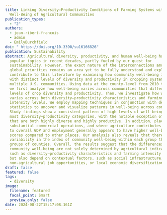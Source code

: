 ```yaml
---
title: Linking Diversity–Productivity Conditions of Farming Systems with the
  Well-Being of Agricultural Communities
publication_types:
  - "2"
authors:
  - jean-ribert-francois
  - admin
  - EmilyBurchfield
doi: " https://doi.org/10.3390/su16166826"
publication: Sustainability
abstract: Agricultural diversity, productivity, and human well-being have been
  popular topics in recent decades, partly fueled by our quest for
  sustainability. However, the exact nature of the interconnections among these
  global priorities remains an area yet to be fully understood and explored. We
  contribute to this literature by examining how community well-being interacts
  with distinct levels of diversity and productivity in cropping systems across
  multiple U.S. communities. Using data at the county-level from 2010 to 2019,
  we first analyze how well-being varies across communities that differ in their
  levels of crop diversity and productivity. Then, we investigate how well-being
  varies across both diversity–productivity characteristics and farming
  intensity levels. We employ mapping techniques in conjunction with descriptive
  statistics to uncover and visualize patterns in well-being across contexts.
  Study findings show a consistent pattern of high levels of well-being across
  most diversity–productivity categories, with the notable exception of areas
  that are both highly diverse and highly productive. In addition, places with
  substantial commercial operations, and where agriculture contributes greatly
  to overall GDP and employment generally appears to have higher well-being
  scores compared to other places. Our analysis also reveals that there is more
  variability in the index of community well-being within each group than across
  groups of counties. Overall, the results suggest that the differences in
  community well-being are not solely determined by agricultural indicators,
  such as diversity–productivity characteristics and farming intensity levels,
  but also depend on contextual factors, such as social infrastructure,
  non-agricultural job opportunities, or local economic diversification.
draft: false
featured: false
tags:
  - diversity
image:
  filename: featured
  focal_point: Smart
  preview_only: false
date: 2024-08-22T15:17:08.161Z
---
```

